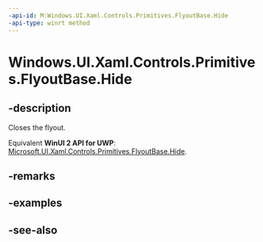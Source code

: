 ```yaml
---
-api-id: M:Windows.UI.Xaml.Controls.Primitives.FlyoutBase.Hide
-api-type: winrt method
---
```


<!-- Method syntax
public void Hide()
-->

# Windows.UI.Xaml.Controls.Primitives.FlyoutBase.Hide

## -description
Closes the flyout.

Equivalent **WinUI 2 API for UWP**: [Microsoft.UI.Xaml.Controls.Primitives.FlyoutBase.Hide](/windows/winui/api/microsoft.ui.xaml.controls.primitives.flyoutbase.hide).

## -remarks

## -examples

## -see-also
